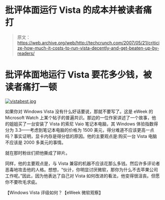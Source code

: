 # 批评体面运行 Vista 的成本并被读者痛打

> 原文：<https://web.archive.org/web/http://techcrunch.com/2007/05/21/criticize-how-much-it-costs-to-run-vista-decently-and-get-beaten-up-by-readers/>

# 批评体面地运行 Vista 要花多少钱，被读者痛打一顿

[![vistabest.jpg](img/0c4408ffc2ebab31b72dc4f051421387.png)](https://web.archive.org/web/20210306020043/http://old.crunchgear.com/wp-content/uploads/vistabest.jpg "vistabest.jpg")

如果你对 Windows Vista 没有什么好话要说，那就不要写了。这是 eWeek 的 Microsoft Watch 上某个帖子的普遍共识。那边的一位作家讲述了一个故事，他的姐姐买了一台安装了 Vista 的索尼 Vaio 笔记本电脑，其 Windows 体验指数得分为 3.3——考虑到笔记本电脑的价格为 1500 美元，得分难道不应该更高一点吗？事实证明，显卡内存是得分低的原因。他的主要观点是:购买一台 Vista 电脑不应该是 2000 多美元的事情。

就在那时粉丝们把他撕成了碎片。

同样，他的主要观点是，与 Vista 兼容的机器不应该花那么多钱。然后许多评论者恶毒地攻击他的人格。想想，“伙计，你明显讨厌微软，那你为什么不去苹果公司工作呢。”因此，因为他表达了自己对 Vista 如何改进的看法，他变得很沮丧。但愿你不要吹毛求疵。

【Windows Vista 评级如何？【eWeek 微软观察】